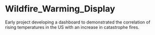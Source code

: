 # Wildfire_Warming_Display
Early project developing a dashboard to demonstrated the correlation of rising temperatures in the US with an increase in catastrophe fires. 

